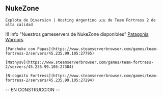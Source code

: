 ## **NukeZone**
`Explota de Diversion | Hosting Argentino 🇦🇷 de Team Fortress 2 de alta calidad`

!!! info "Nuestros gameservers de NukeZone disponibles"
	[Patagonia Warriors](https://www.steamserverbrowser.com/games/team-fortress-2/servers/45.235.99.105:27356)
	
	[Panchuke con Papas](https://www.steamserverbrowser.com/games/team-fortress-2/servers/45.235.99.105:27795)
	
	[Mathysv](https://www.steamserverbrowser.com/games/team-fortress-2/servers/45.235.99.105:27384)
	
	[N-cognito Fortress](https://www.steamserverbrowser.com/games/team-fortress-2/servers/45.235.99.105:27294)

-- EN CONSTRUCCION --